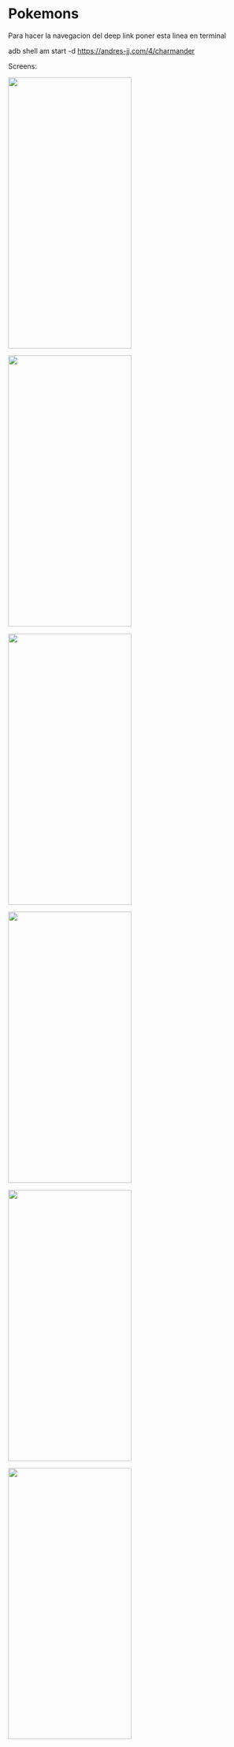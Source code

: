 # Pokemons


Para hacer la navegacion del deep link poner esta linea en terminal

adb shell am start -d https://andres-jj.com/4/charmander

<p>
	Screens: 
  
 <img src="https://github.com/AndresRodriguezz/PokeApiCompose/assets/53130637/ff868b91-6485-4bde-8d62-337e40a926f4" width="250" height="550"> <br>
  
 <img src="https://github.com/AndresRodriguezz/PokeApiCompose/assets/53130637/5d80b218-5a4f-4fdd-a83f-5de07fb021eb" width="250" height="550"> <br>
   
  <img src="https://github.com/AndresRodriguezz/PokeApiCompose/assets/53130637/911eac1c-a290-4a0a-b8e1-e44770d801e6" width="250" height="550"> <br>
    
  <img src="https://github.com/AndresRodriguezz/PokeApiCompose/assets/53130637/845c84e0-245f-4fc0-b272-9dc3cd37eb7a" width="250" height="550"> <br>
  
  <img src="https://github.com/AndresRodriguezz/PokeApiCompose/assets/53130637/284ddfb0-d177-433d-9c48-6cb1a9fd99f1" width="250" height="550"> <br>

  <img src="https://github.com/AndresRodriguezz/PokeApiCompose/assets/53130637/122d0c47-dc3c-445c-90a8-30cf9ef12f21" width="250" height="550"> <br>
 </p>
